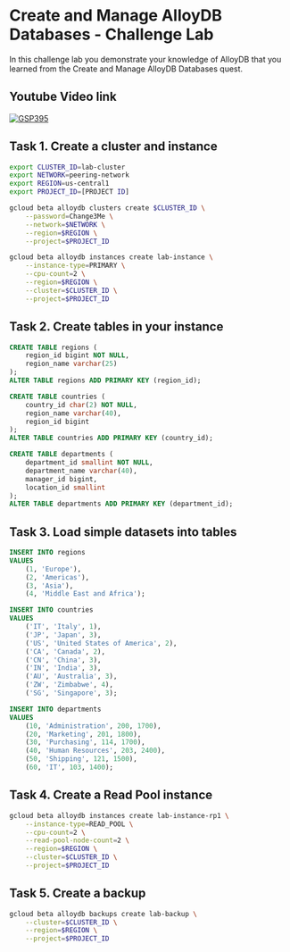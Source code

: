 # Create and Manage AlloyDB Databases - Challenge Lab

In this challenge lab you demonstrate your knowledge of AlloyDB that you learned from the Create and Manage AlloyDB Databases quest.

## Youtube Video link
[![GSP395](https://img.youtube.com/vi/VTR3Bd41www/hqdefault.jpg)](https://youtu.be/VTR3Bd41www)

## Task 1. Create a cluster and instance
```bash
export CLUSTER_ID=lab-cluster
export NETWORK=peering-network
export REGION=us-central1
export PROJECT_ID=[PROJECT ID]
```

```bash
gcloud beta alloydb clusters create $CLUSTER_ID \
	--password=Change3Me \
	--network=$NETWORK \
	--region=$REGION \
	--project=$PROJECT_ID
```

```bash
gcloud beta alloydb instances create lab-instance \
	--instance-type=PRIMARY \
	--cpu-count=2 \
	--region=$REGION \
	--cluster=$CLUSTER_ID \
	--project=$PROJECT_ID
```

## Task 2. Create tables in your instance
```sql
CREATE TABLE regions (
    region_id bigint NOT NULL,
    region_name varchar(25)
);
ALTER TABLE regions ADD PRIMARY KEY (region_id);
```

```sql
CREATE TABLE countries (
    country_id char(2) NOT NULL,
    region_name varchar(40),
	region_id bigint
);
ALTER TABLE countries ADD PRIMARY KEY (country_id);
```

```sql
CREATE TABLE departments (
    department_id smallint NOT NULL,
    department_name varchar(40),
	manager_id bigint,
	location_id smallint
);
ALTER TABLE departments ADD PRIMARY KEY (department_id);
```

## Task 3. Load simple datasets into tables

```sql
INSERT INTO regions
VALUES
	(1, 'Europe'),
	(2, 'Americas'),
	(3, 'Asia'),
	(4, 'Middle East and Africa');
```

```sql
INSERT INTO countries
VALUES
	('IT', 'Italy', 1),
	('JP', 'Japan', 3),
	('US', 'United States of America', 2),
	('CA', 'Canada', 2),
	('CN', 'China', 3),
	('IN', 'India', 3),
	('AU', 'Australia', 3),
	('ZW', 'Zimbabwe', 4),
	('SG', 'Singapore', 3);
```

```sql
INSERT INTO departments
VALUES	
	(10, 'Administration', 200, 1700),
	(20, 'Marketing', 201, 1800),
	(30, 'Purchasing', 114, 1700),
	(40, 'Human Resources', 203, 2400),
	(50, 'Shipping', 121, 1500),
	(60, 'IT', 103, 1400);
```

## Task 4. Create a Read Pool instance

```bash
gcloud beta alloydb instances create lab-instance-rp1 \
    --instance-type=READ_POOL \
    --cpu-count=2 \
    --read-pool-node-count=2 \
    --region=$REGION \
    --cluster=$CLUSTER_ID \
    --project=$PROJECT_ID
```

## Task 5. Create a backup

```bash
gcloud beta alloydb backups create lab-backup \
    --cluster=$CLUSTER_ID \
    --region=$REGION \
    --project=$PROJECT_ID
```
